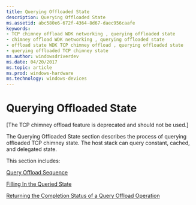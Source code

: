 ```yaml
---
title: Querying Offloaded State
description: Querying Offloaded State
ms.assetid: abc580e6-672f-4364-8d67-daec956caafe
keywords:
- TCP chimney offload WDK networking , querying offloaded state
- chimney offload WDK networking , querying offloaded state
- offload state WDK TCP chimney offload , querying offloaded state
- querying offloaded TCP chimney state
ms.author: windowsdriverdev
ms.date: 04/20/2017
ms.topic: article
ms.prod: windows-hardware
ms.technology: windows-devices
---
```


# Querying Offloaded State


\[The TCP chimney offload feature is deprecated and should not be used.\]




The Querying Offloaded State section describes the process of querying offloaded TCP chimney state. The host stack can query constant, cached, and delegated state.

This section includes:

[Query Offload Sequence](query-offload-sequence.md)

[Filling In the Queried State](filling-in-the-queried-state.md)

[Returning the Completion Status of a Query Offload Operation](returning-the-completion-status-of-a-query-offload-operation.md)

 

 





